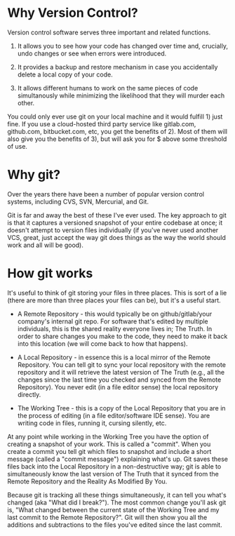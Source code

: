 # Why Version Control?

Version control software serves three important and related functions.

1) It allows you to see how your code has changed over time and, crucially, undo changes or see when errors were introduced.

2) It provides a backup and restore mechanism in case you accidentally delete a local copy of your code.

3) It allows different humans to work on the same pieces of code simultanously while minimizing the likelihood that they will murder each other.

You could only ever use git on your local machine and it would fulfill 1) just fine. If you use a cloud-hosted third party service like gitlab.com, github.com, bitbucket.com, etc, you get the benefits of 2). Most of them will also give you the benefits of 3), but will ask you for $ above some threshold of use.


# Why git?

Over the years there have been a number of popular version control systems, including CVS, SVN, Mercurial, and Git.

Git is far and away the best of these I've ever used. The key approach to git is that it captures a versioned snapshot of your entire codebase at once; it doesn't attempt to version files individually (if you've never used another VCS, great, just accept the way git does things as the way the world should work and all will be good).

# How git works

It's useful to think of git storing your files in three places. This is sort of a lie (there are more than three places your files can be), but it's a useful start.

  * A Remote Repository - this would typically be on github/gitlab/your company's internal git repo. For software that's edited by multiple individuals, this is the shared reality everyone lives in; The Truth. In order to share changes you make to the code, they need to make it back into this location (we will come back to how that happens).

  * A Local Repository - in essence this is a local mirror of the Remote Repository. You can tell git to sync your local repository with the remote repository and it will retrieve the latest version of The Truth (e.g., all the changes since the last time you checked and synced from the Remote Repository). You never edit (in a file editor sense) the local repository directly.

  * The Working Tree - this is a copy of the Local Repository that you are in the process of editing (in a file editor/software IDE sense). You are writing code in files, running it, cursing silently, etc. 

At any point while working in the Working Tree you have the option of creating a snapshot of your work. This is called a "commit". When you create a commit you tell git which files to snapshot and include a short message (called a "commit message") explaining what's up. Git saves these files back into the Local Repository in a non-destructive way; git is able to simultaneously know the last version of The Truth that it synced from the Remote Repository and the Reality As Modified By You.

Because git is tracking all these things simultaneously, it can tell you what's changed (aka "What did I break?"). The most common change you'll ask git is, "What changed between the current state of the Working Tree and my last commit to the Remote Repository?". Git will then show you all the additions and subtractions to the files you've edited since the last commit. 


